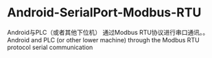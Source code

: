 # Android-SerialPort-Modbus-RTU
Android与PLC（或者其他下位机） 通过Modbus RTU协议进行串口通讯。。
Android and PLC (or other lower machine) through the  Modbus  RTU protocol serial communication
